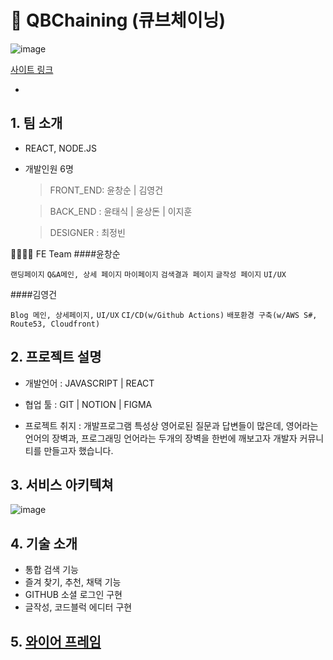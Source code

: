 # 🎉 QBChaining (큐브체이닝)
![image](https://user-images.githubusercontent.com/92949174/193185370-5f76fd74-9dc0-479e-a99c-e86f8a9ec53f.png)


[사이트 링크](http://qb-chaning.s3-website.ap-northeast-2.amazonaws.com)

-

## 1. 팀 소개
- REACT, NODE.JS
- 개발인원 6명
  > FRONT_END:  윤창순 | 김영건

  > BACK_END :  윤태식 | 윤상돈 | 이지훈

  > DESIGNER :  최정빈

👨‍💻👩‍💻 FE Team
####윤창순

```랜딩페이지``` ```Q&A메인, 상세 페이지``` ```마이페이지``` ```검색결과 페이지``` ```글작성 페이지``` ```UI/UX``` 

####김영건

```Blog 메인, 상세페이지,``` ```UI/UX``` ```CI/CD(w/Github Actions)``` ```배포환경 구축(w/AWS S#, Route53, Cloudfront)```
  
## 2. 프로젝트 설명
- 개발언어 : JAVASCRIPT | REACT
- 협업 툴 : GIT | NOTION | FIGMA 

- 프로젝트 취지 : 개발프로그램 특성상 영어로된 질문과 답변들이 많은데, 영어라는 언어의 장벽과, 프로그래밍 언어라는 두개의 장벽을 한번에 깨보고자 개발자 커뮤니티를 만들고자 했습니다.


## 3. 서비스 아키텍쳐
![image](https://user-images.githubusercontent.com/92949174/190838795-f642f2b5-3670-499a-b8d8-577e57c013f6.png)


## 4. 기술 소개
- 통합 검색 기능
- 즐겨 찾기, 추천, 채택 기능
- GITHUB 소셜 로그인 구현
- 글작성, 코드블럭 에디터 구현

## 5. [와이어 프레임](https://www.figma.com/file/G4YHvEgoH0xztDLEQyiJuk/%ED%95%AD%ED%95%B499_%EB%A0%88%EC%9D%B4%EC%95%84%EC%9B%83(3)?node-id=0%3A1)
